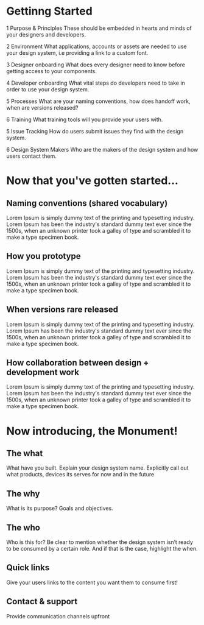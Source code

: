 # Gettinng Started

1 Purpose & Principles
These should be embedded in hearts and minds of your designers and developers.

2	Environment
What applications, accounts or assets are needed to use your design system, i.e providing a link to a custom font.

3	Designer onboarding
What does every designer need to know before getting access to your components.

4	Developer onboarding
What vital steps do developers need to take in order to use your design system.

5	Processes
What are your naming conventions, how does handoff work, when are versions released?

6	Training
What training tools will you provide your users with.

5	Issue Tracking
How do users submit issues they find with the design system.

6	Design System Makers
Who are the makers of the design system and how users contact them.


# Now that you've gotten started...

## Naming conventions (shared vocabulary)
Lorem Ipsum is simply dummy text of the printing and typesetting industry. Lorem Ipsum has been the industry's standard dummy text ever since the 1500s, when an unknown printer took a galley of type and scrambled it to make a type specimen book.

## How you prototype
Lorem Ipsum is simply dummy text of the printing and typesetting industry. Lorem Ipsum has been the industry's standard dummy text ever since the 1500s, when an unknown printer took a galley of type and scrambled it to make a type specimen book.

## When versions rare released
Lorem Ipsum is simply dummy text of the printing and typesetting industry. Lorem Ipsum has been the industry's standard dummy text ever since the 1500s, when an unknown printer took a galley of type and scrambled it to make a type specimen book.

## How collaboration between design + development work
Lorem Ipsum is simply dummy text of the printing and typesetting industry. Lorem Ipsum has been the industry's standard dummy text ever since the 1500s, when an unknown printer took a galley of type and scrambled it to make a type specimen book.


# Now introducing, the Monument!

## The what
What have you built. Explain your design system name. Explicitly call out what products, devices its serves for now and in the future

## The why
What is its purpose? Goals and objectives.

## The who
Who is this for? Be clear to mention whether the design system isn’t ready to be consumed by a certain role. And if that is the case, highlight the when.

## Quick links
Give your users links to the content you want them to consume first!

## Contact & support
Provide communication channels upfront
